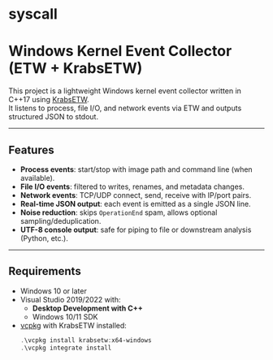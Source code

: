 # syscall


# Windows Kernel Event Collector (ETW + KrabsETW)

This project is a lightweight Windows kernel event collector written in C++17 using [KrabsETW](https://github.com/microsoft/krabs-etw).  
It listens to process, file I/O, and network events via ETW and outputs structured JSON to stdout.

---

## Features

- **Process events**: start/stop with image path and command line (when available).
- **File I/O events**: filtered to writes, renames, and metadata changes.
- **Network events**: TCP/UDP connect, send, receive with IP/port pairs.
- **Real-time JSON output**: each event is emitted as a single JSON line.
- **Noise reduction**: skips `OperationEnd` spam, allows optional sampling/deduplication.
- **UTF-8 console output**: safe for piping to file or downstream analysis (Python, etc.).

---

## Requirements

- Windows 10 or later
- Visual Studio 2019/2022 with:
  - **Desktop Development with C++**
  - Windows 10/11 SDK
- [vcpkg](https://github.com/microsoft/vcpkg) with KrabsETW installed:
  ```powershell
  .\vcpkg install krabsetw:x64-windows
  .\vcpkg integrate install
